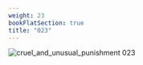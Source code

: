 ```yaml
---
weight: 23
bookFlatSection: true
title: "023"
---
```


![cruel_and_unusual_punishment 023 ](../../jpg/cup_023.jpg)


